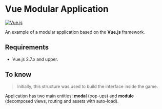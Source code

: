 # Vue Modular Application
[![Vue.js](https://img.shields.io/badge/Vue.js-2.7.8-blue.svg?logo=vue.js)](https://img.shields.io/badge/Vue.js-2.7.8-blue.svg?logo=vue.js) 

An example of a modular application based on the **Vue.js** framework.

## Requirements
- Vue.js 2.7.x and upper.

## To know
> Initially, this structure was used to build the interface inside the game.

Application has two main entities: **modal** (pop-ups) and **module** (decomposed views, routing and assets with auto-load).

